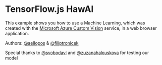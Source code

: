 # TensorFlow.js HawAI

This example shows you how to use a Machine Learning, which was created with the [Microsoft Azure Custom Vision](https://azure.microsoft.com/en-us/services/cognitive-services/custom-vision-service/) service, in a web browser application.

Authors: [@aellopos](https://github.com/aellopos/) & [@filiptronicek](https://github.com/filiptronicek)

Special thanks to [@svobodavl](https://github.com/svobodavl/) and [@zuzanahalouskova](https://github.com/zuzanahalouskova) for testing our model
